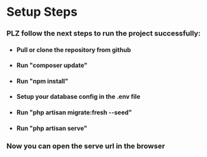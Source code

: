 # Setup Steps

### PLZ follow the next steps to run the project successfully:

- #### Pull or clone the repository from github
- #### Run "composer update"
- #### Run "npm install"
- #### Setup your database config in the .env file
- #### Run "php artisan migrate:fresh --seed"
- #### Run "php artisan serve"

### Now you can open the serve url in the browser
